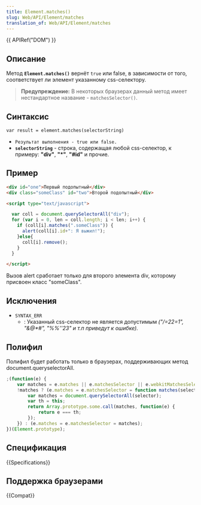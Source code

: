 ```yaml
---
title: Element.matches()
slug: Web/API/Element/matches
translation_of: Web/API/Element/matches
---
```


{{ APIRef("DOM") }}

## Описание

Метод **`Element.matches()`** вернёт `true` или false, в зависимости от того, соответствует ли элемент указанному css-селектору.

> **Предупреждение:** В некоторых браузерах данный метод имеет нестандартное название - `matchesSelector()`.

## Синтаксис

```
var result = element.matches(selectorString)
```

- `Результат выполнения - true или false.`
- **`selectorString`** - строка, содержащая любой css-селектор, к примеру: **"div"**, **"\*"**, **"#id"** и прочие.

## Пример

```html
<div id="one">Первый подопытный</div>
<div class="someClass" id="two">Второй подопытный</div>

<script type="text/javascript">

  var coll = document.querySelectorAll("div");
  for (var i = 0, len = coll.length; i < len; i++) {
    if (coll[i].matches(".someClass")) {
      alert(coll[i].id+": Я выжил!");
    }else{
      coll[i].remove();
    }
  }

</script>
```

Вызов alert сработает только для второго элемента div, которому присвоен класс "someClass".

## Исключения

- `SYNTAX_ERR`
  - : Указанный css-селектор не является допустимым _("/=22=1", "&@\*#", "%%''23" и т.п приведут к ошибке)._

## Полифил

Полифил будет работать только в браузерах, поддерживающих метод document.queryselectorAll.

```js
;(function(e) {
    var matches = e.matches || e.matchesSelector || e.webkitMatchesSelector || e.mozMatchesSelector || e.msMatchesSelector || e.oMatchesSelector;
    !matches ? (e.matches = e.matchesSelector = function matches(selector) {
        var matches = document.querySelectorAll(selector);
        var th = this;
        return Array.prototype.some.call(matches, function(e) {
            return e === th;
        });
    }) : (e.matches = e.matchesSelector = matches);
})(Element.prototype);
```

## Спецификация

{{Specifications}}

## Поддержка браузерами

{{Compat}}
